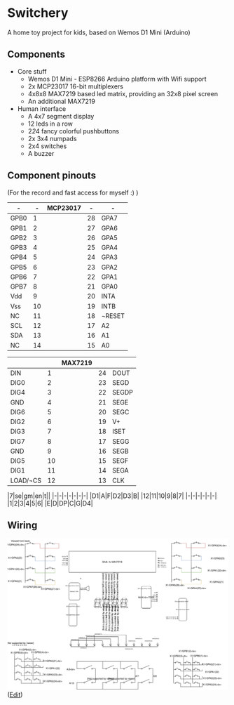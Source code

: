 # Switchery
A home toy project for kids, based on Wemos D1 Mini (Arduino)

## Components
* Core stuff 
  * Wemos D1 Mini - ESP8266 Arduino platform with Wifi support
  * 2x MCP23017 16-bit multiplexers
  * 4x8x8 MAX7219 based led matrix, providing an 32x8 pixel screen
  * An additional MAX7219
* Human interface
  * A 4x7 segment display
  * 12 leds in a row
  * 2*2*4 fancy colorful pushbuttons
  * 2x 3x4 numpads
  * 2x4 switches
  * A buzzer

## Component pinouts
(For the record and fast access for myself :) )

| - | - | MCP23017 | - | - |
| ---- | ---- | --- | --- | --- |
| GPB0 | 1 | | 28 | GPA7 |
| GPB1 | 2 | | 27 | GPA6 |
| GPB2 | 3 | | 26 | GPA5 |
| GPB3 | 4 | | 25 | GPA4 |
| GPB4 | 5 | | 24 | GPA3 |
| GPB5 | 6 | | 23 | GPA2 |
| GPB6 | 7 | | 22 | GPA1 |
| GPB7 | 8 | | 21 | GPA0 |
| Vdd | 9 | | 20 | INTA |
| Vss | 10 | | 19 | INTB |
| NC | 11 | | 18 | ¬RESET |
| SCL | 12 | | 17 | A2 |
| SDA | 13 | | 16 | A1 |
| NC | 14 | | 15 | A0 |

|||MAX7219|||
|-|-|-|-|-|
|DIN|1||24|DOUT|
|DIG0|2||23|SEGD|
|DIG4|3||22|SEGDP|
|GND|4||21|SEGE|
|DIG6|5||20|SEGC|
|DIG2|6||19|V+|
|DIG3|7||18|ISET|
|DIG7|8||17|SEGG|
|GND|9||16|SEGB|
|DIG5|10||15|SEGF|
|DIG1|11||14|SEGA|
|LOAD/¬CS|12||13|CLK|

|7|se|gm|en|t||
|-|-|-|-|-|-|-|
|D1|A|F|D2|D3|B|
|12|11|10|9|8|7|
|-|-|-|-|-|-|
|1|2|3|4|5|6|
|E|D|DP|C|G|D4|


## Wiring
![Wiring diagram](static/wiring.svg?raw=true "Wiring diagram")
([Edit](https://drive.google.com/file/d/1ygxo5pzyNBqcTJ3JTJQE1Ou09688x8HK/view?usp=sharing))
